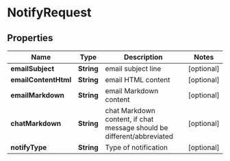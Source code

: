 

# NotifyRequest


## Properties

| Name | Type | Description | Notes |
|------------ | ------------- | ------------- | -------------|
|**emailSubject** | **String** | email subject line |  [optional] |
|**emailContentHtml** | **String** | email HTML content |  [optional] |
|**emailMarkdown** | **String** | email Markdown content |  [optional] |
|**chatMarkdown** | **String** | chat Markdown content, if chat message should be different/abbreviated |  [optional] |
|**notifyType** | **String** | Type of notification |  [optional] |




